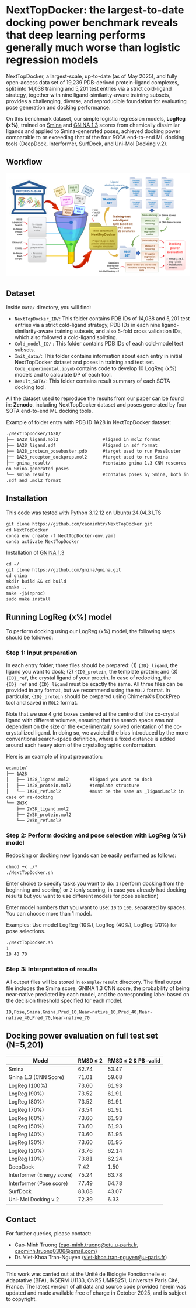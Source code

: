 # NextTopDocker: the largest-to-date docking power benchmark reveals that deep learning performs generally much worse than logistic regression models

NextTopDocker, a largest-scale, up-to-date (as of May 2025), and fully open-access data set of 19,239 PDB-derived protein-ligand complexes, split into 14,038 training and 5,201 test entries via a strict cold-ligand strategy, together with nine ligand-similarity-aware training subsets, provides a challenging, diverse, and reproducible foundation for evaluating pose generation and docking performance. 

On this benchmark dataset, our simple logistic regression models, **LogReg (x%)**, trained on [Smina](https://pubs.acs.org/doi/10.1021/ci300604z) and [GNINA 1.3](https://jcheminf.biomedcentral.com/articles/10.1186/s13321-025-00973-x) scores from chemically dissimilar ligands and applied to Smina-generated poses, achieved docking power comparable to or exceeding that of the four SOTA end-to-end ML docking tools (DeepDock, Interformer, SurfDock, and Uni-Mol Docking v.2).


## Workflow
![](LogRegSminaGNINA_figure1.png)

## Dataset
Inside `Data/` directory, you will find:
- `NextTopDocker_ID/`: This folder contains PDB IDs of 14,038 and 5,201 test entries via a strict cold-ligand strategy, PDB IDs in each nine ligand-similarity-aware training subsets, and also 5-fold cross validation IDs, which also followed a cold-ligand splitting.
- `Cold_model_ID/` : This folder contains PDB IDs of each cold-model test subsets.
- `Init_data/`: This folder contains information about each entry in initial NextTopDocker dataset and poses in training and test set. `Code_experimental.ipynb` contains code to develop 10 LogReg (x%) models and to calculate DP of each tool.
- `Result_SOTA/`: This folder contains result summary of each SOTA docking tool. 

All the dataset used to reproduce the results from our paper can be found in: **Zenodo**, including NextTopDocker dataset and poses generated by four SOTA end-to-end ML docking tools.

Example of folder entry with PDB ID 1A28 in NextTopDocker dataset:
```
./NextTopDocker/1A28/
├── 1A28_ligand.mol2                 #ligand in mol2 format
├── 1A28_ligand.sdf                  #ligand in sdf format
├── 1A28_protein_posebuster.pdb      #target used to run PoseBuster
├── 1A28_receptor_dockprep.mol2      #target used to run Smina
├── gnina_result/                    #contains gnina 1.3 CNN rescores on Smina-generated poses
└── smina_result/                    #contains poses by Smina, both in .sdf and .mol2 format
```


## Installation 

This code was tested with Python 3.12.12 on Ubuntu 24.04.3 LTS

```
git clone https://github.com/caominhtr/NextTopDocker.git
cd NextTopDocker
conda env create -f NextTopDocker-env.yaml
conda activate NextTopDocker
```

Installation of [GNINA 1.3](https://github.com/gnina/gnina)

```
cd ~/
git clone https://github.com/gnina/gnina.git
cd gnina
mkdir build && cd build
cmake ..
make -j$(nproc)
sudo make install
```


## Running LogReg (x%) model
To perform docking using our LogReg (x%) model, the following steps should be followed:

### Step 1: Input preparation
In each entry folder, three files should be prepared: (1) `{ID}_ligand`, the ligand you want to dock; (2) `{ID}_protein`, the template protein; and (3) `{ID}_ref`, the crystal ligand of your protein. In case of redocking, the `{ID}_ref` and `{ID}_ligand` must be exactly the same. All three files can be provided in any format, but we recommend using the `MOL2` format. In particular, `{ID}_protein` should be prepared using ChimeraX’s DockPrep tool and saved in `MOL2` format.

Note that we use 4 grid boxes centered at the centroid of the co-crystal ligand with different volumes, ensuring that the search space was not dependent on the size or the experimentally solved orientation of the co-crystallized ligand. In doing so, we avoided the bias introduced by the more conventional search-space definition, where a fixed distance is added around each heavy atom of the crystallographic conformation.

Here is an example of input preparation:
```
example/
├── 1A28
│   ├── 1A28_ligand.mol2        #ligand you want to dock
│   ├── 1A28_protein.mol2       #template structure
│   └── 1A28_ref.mol2           #must be the same as _ligand.mol2 in case of re-docking
└── 2W3K
    ├── 2W3K_ligand.mol2
    ├── 2W3K_protein.mol2    
    └── 2W3K_ref.mol2          
```

### Step 2: Perform docking and pose selection with LogReg (x%) model
Redocking or docking new ligands can be easily performed as follows:
```
chmod +x ./*
./NextTopDocker.sh
```
Enter choice to specify tasks you want to do: `1` (perform docking from the beginning and scoring) or `2` (only scoring, in case you already had docking results but you want to use different models for pose selection)

Enter model numbers that you want to use: `10` to `100`, separated by spaces. You can choose more than 1 model.


Examples: Use model LogReg (10%), LogReg (40%), LogReg (70%) for pose selections.
```
./NextTopDocker.sh
1
10 40 70
```

### Step 3: Interpretation of results
All output files will be stored in `example/result` directory. The final output file includes the Smina score, GNINA 1.3 CNN score, the probability of being near-native predicted by each model, and the corresponding label based on the decision threshold specified for each model.

```
ID,Pose,Smina,Gnina,Pred_10,Near-native_10,Pred_40,Near-native_40,Pred_70,Near-native_70
```


## Docking power evaluation on full test set (N=5,201)

|Model | RMSD ≤ 2| RMSD ≤ 2 & PB-valid |
|--| ------------ | --- | 
|Smina| 62.74| 53.47 |
|Gnina 1.3 (CNN Score)| 71.01|59.68 |
|LogReg (100%)| 73.60|61.93|
|LogReg (90%)| 73.52|61.91|
|LogReg (80%)|73.52 |61.91|
|LogReg (70%)| 73.54| 61.91|
|LogReg (60%)| 73.60|61.93|
|LogReg (50%)| 73.60|61.93|
|LogReg (40%)| 73.60|61.95|
|LogReg (30%)| 73.60|61.95|
|LogReg (20%)| 73.76|62.14|
|LogReg (10%)| 73.81| 62.24|
|DeepDock| 7.42|1.50  |
|Interformer (Energy score)| 75.24|63.78 |
|Interformer (Pose score)|77.49 |64.78  |
|SurfDock| 83.08|43.07 |
|Uni-Mol Docking v.2| 72.39|6.33  |

## Contact
For further queries, please contact: 
- Cao-Minh Truong (cao-minh.truong@etu.u-paris.fr, caominh.truong0306@gmail.com)
- Dr. Viet-Khoa Tran-Nguyen (viet-khoa.tran-nguyen@u-paris.fr)

---------------------------------------------------------------------------------------------------------------------------------------------------
This work was carried out at the Unité de Biologie Fonctionnelle et Adaptative (BFA), INSERM U1133, CNRS UMR8251, Université Paris Cité, France. The latest version of all data and source code provided herein was updated and made available free of charge in October 2025, and is subject to copyright.
